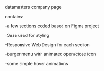 datamasters company page

contains:

-a few sections coded based on Figma project

-Sass used for styling

-Responsive Web Design for each section

-burger menu with animated open/close icon

-some simple hover animations
